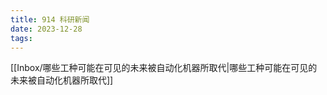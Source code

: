 ```yaml
---
title: 914 科研新闻
date: 2023-12-28
tags:
---
```

[[Inbox/哪些工种可能在可见的未来被自动化机器所取代|哪些工种可能在可见的未来被自动化机器所取代]]
